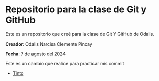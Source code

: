 
# Repositorio para la clase de Git y GitHub


Este es un repositorio que creé para la clase de Git Y GitHub de Odalis.



**Creador**: Odalis Narcisa Clemente Pincay 


**Fecha**: 7 de agosto del 2024

Este es un cambio que realice para practicar mis commit

- [Tinto](data)